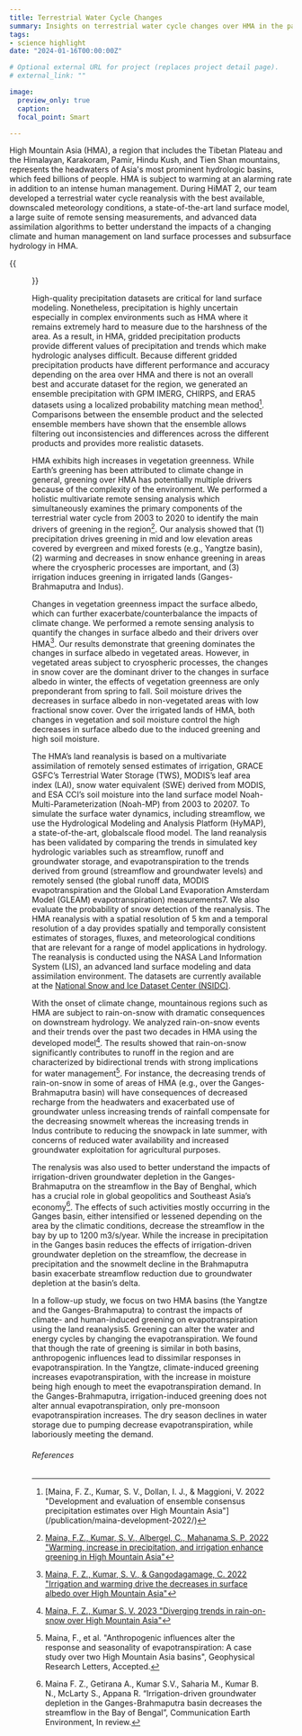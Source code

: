 ```yaml
---
title: Terrestrial Water Cycle Changes
summary: Insights on terrestrial water cycle changes over HMA in the past two decades (2002-2021)
tags:
- science highlight
date: "2024-01-16T00:00:00Z"

# Optional external URL for project (replaces project detail page).
# external_link: ""

image:
  preview_only: true
  caption: 
  focal_point: Smart

---
```


High Mountain Asia (HMA), a region that includes the Tibetan Plateau and the Himalayan,
Karakoram, Pamir, Hindu Kush, and Tien Shan mountains, represents the headwaters of Asia's
most prominent hydrologic basins, which feed billions of people. HMA is subject to warming
at an alarming rate in addition to an intense human management. During HiMAT 2, our team
developed a terrestrial water cycle reanalysis with the best available, downscaled
meteorology conditions, a state-of-the-art land surface model, a large suite of remote
sensing measurements, and advanced data assimilation algorithms to better understand the
impacts of a changing climate and human management on land surface processes and subsurface
hydrology in HMA.

{{<figure src="/img/topic/terrestrial-water-cycle-changes/figure1.png"
caption="Figure 1: Key elements of the terrestrial water cycle reanalysis: Multisensor,
multivariate constraints on the terrestrial water budget from remote sensing;
Multi-decadal land reanalysis through data assimilation and land surface modeling;
Quantification of the hydrological budget, trends, and extremes as a contribution to
GMELT">}}

High-quality precipitation datasets are critical for land surface modeling. Nonetheless,
precipitation is highly uncertain especially in complex environments such as HMA where it
remains extremely hard to measure due to the harshness of the area. As a result, in HMA,
gridded precipitation products provide different values of precipitation and trends which
make hydrologic analyses difficult. Because different gridded precipitation products have
different performance and accuracy depending on the area over HMA and there is not an
overall best and accurate dataset for the region, we generated an ensemble precipitation
with GPM IMERG, CHIRPS, and ERA5 datasets using a localized probability matching mean
method[^1]. Comparisons between the ensemble product and the selected ensemble members
have shown that the ensemble allows filtering out inconsistencies and differences across
the different products and provides more realistic datasets.

HMA exhibits high increases in vegetation greenness. While Earth’s greening has been
attributed to climate change in general, greening over HMA has potentially multiple
drivers because of the complexity of the environment. We performed a holistic multivariate
remote sensing analysis which simultaneously examines the primary components of the
terrestrial water cycle from 2003 to 2020 to identify the main drivers of greening in the
region[^2]. Our analysis showed that (1) precipitation drives greening in mid and low
elevation areas covered by evergreen and mixed forests (e.g., Yangtze basin), (2) warming
and decreases in snow enhance greening in areas where the cryospheric processes are
important, and (3) irrigation induces greening in irrigated lands (Ganges-Brahmaputra and
Indus).

Changes in vegetation greenness impact the surface albedo, which can further
exacerbate/counterbalance the impacts of climate change. We performed a remote sensing
analysis to quantify the changes in surface albedo and their drivers over HMA[^3]. Our
results demonstrate that greening dominates the changes in surface albedo in vegetated
areas. However, in vegetated areas subject to cryospheric processes, the changes in snow
cover are the dominant driver to the changes in surface albedo in winter, the effects of
vegetation greenness are only preponderant from spring to fall. Soil moisture drives the
decreases in surface albedo in non-vegetated areas with low fractional snow cover. Over
the irrigated lands of HMA, both changes in vegetation and soil moisture control the high
decreases in surface albedo due to the induced greening and high soil moisture. 

The HMA’s land reanalysis is based on a multivariate assimilation of remotely sensed
estimates of irrigation, GRACE GSFC’s Terrestrial Water Storage (TWS), MODIS’s leaf area
index (LAI), snow water equivalent (SWE) derived from MODIS, and ESA CCI’s soil moisture
into the land surface model Noah-Multi-Parameterization (Noah-MP) from 2003 to 20207. To
simulate the surface water dynamics, including streamflow, we use the Hydrological
Modeling and Analysis Platform (HyMAP), a state-of-the-art, globalscale flood model. The
land reanalysis has been validated by comparing the trends in simulated key hydrologic
variables such as streamflow, runoff and groundwater storage, and evapotranspiration to
the trends derived from ground (streamflow and groundwater levels) and remotely sensed
(the global runoff data, MODIS evapotranspiration and the Global Land Evaporation
Amsterdam Model (GLEAM) evapotranspiration) measurements7. We also evaluate the
probability of snow detection of the reanalysis. The HMA reanalysis with a spatial
resolution of 5 km and a temporal resolution of a day provides spatially and temporally
consistent estimates of storages, fluxes, and meteorological conditions that are relevant
for a range of model applications in hydrology. The reanalysis is conducted using the NASA
Land Information System (LIS), an advanced land surface modeling and data assimilation
environment. The datasets are currently available at the [National Snow and Ice Dataset
Center (NSIDC)](https://nsidc.org/data/hma2_nlsmr/versions/1).

With the onset of climate change, mountainous regions such as HMA are subject to
rain-on-snow with dramatic consequences on downstream hydrology. We analyzed rain-on-snow
events and their trends over the past two decades in HMA using the developed model[^4].
The results showed that rain-on-snow significantly contributes to runoff in the region and
are characterized by bidirectional trends with strong implications for water
management[^5]. For instance, the decreasing trends of rain-on-snow in some of areas of
HMA (e.g., over the Ganges-Brahmaputra basin) will have consequences of decreased recharge
from the headwaters and exacerbated use of groundwater unless increasing trends of
rainfall compensate for the decreasing snowmelt whereas the increasing trends in Indus
contribute to reducing the snowpack in late summer, with concerns of reduced water
availability and increased groundwater exploitation for agricultural purposes.

The renalysis was also used to better understand the impacts of irrigation-driven
groundwater depletion in the Ganges-Brahmaputra on the streamflow in the Bay of Benghal,
which has a crucial role in global geopolitics and Southeast Asia’s economy[^6]. The
effects of such activities mostly occurring in the Ganges basin, either intensified or
lessened depending on the area by the climatic conditions, decrease the streamflow in the
bay by up to 1200 m3/s/year. While the increase in precipitation in the Ganges basin
reduces the effects of irrigation-driven groundwater depletion on the streamflow, the
decrease in precipitation and the snowmelt decline in the Brahmaputra basin exacerbate
streamflow reduction due to groundwater depletion at the basin’s delta. 

In a follow-up study, we focus on two HMA basins (the Yangtze and the Ganges-Brahmaputra)
to contrast the impacts of climate- and human-induced greening on evapotranspiration using
the land reanalysis5. Greening can alter the water and energy cycles by changing the
evapotranspiration. We found that though the rate of greening is similar in both basins,
anthropogenic influences lead to dissimilar responses in evapotranspiration. In the
Yangtze, climate-induced greening increases evapotranspiration, with the increase in
moisture being high enough to meet the evapotranspiration demand. In the
Ganges-Brahmaputra, irrigation-induced greening does not alter annual evapotranspiration,
only pre-monsoon evapotranspiration increases. The dry season declines in water storage
due to pumping decrease evapotranspiration, while laboriously meeting the demand.

###### References

[^1]:[Maina, F. Z., Kumar, S. V., Dollan, I. J., & Maggioni, V. 2022 "Development and
evaluation of ensemble consensus precipitation estimates over High Mountain Asia"]
(/publication/maina-development-2022/)

[^2]:[Maina, F.Z., Kumar, S. V., Albergel, C., Mahanama S. P. 2022 "Warming, increase in
precipitation, and irrigation enhance greening in High Mountain
Asia"](/publication/maina-warming-2022/)

[^3]:[Maina, F. Z., Kumar, S. V., & Gangodagamage, C. 2022 "Irrigation and warming drive
the decreases in surface albedo over High Mountain
Asia"](/publication/maina-irrigation-2022/)

[^4]:[Maina, F. Z., Kumar S. V. 2023 "Diverging trends in rain-on-snow over High Mountain
Asia"](/publication/maina-diverging-2023/)

[^5]:Maina, F., et al. "Anthropogenic influences alter the response and seasonality of
evapotranspiration: A case study over two High Mountain Asia basins", Geophysical Research
Letters, Accepted.

[^6]:Maina F. Z., Getirana A., Kumar S.V., Saharia M., Kumar B. N., McLarty S., Appana R.
“Irrigation-driven groundwater depletion in the Ganges-Brahmaputra basin decreases the
streamflow in the Bay of Bengal”, Communication Earth Environment, In review.
